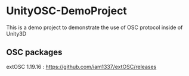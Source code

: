 # UnityOSC-DemoProject
This is a demo project to demonstrate the use of OSC protocol inside of Unity3D

## OSC packages
extOSC 1.19.16 : https://github.com/iam1337/extOSC/releases

